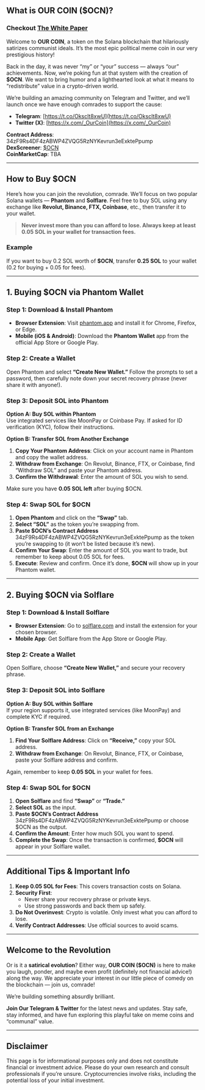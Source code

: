 ## **What is OUR COIN (\$OCN)?**

### Checkout [The White Paper](https://github.com/ourshell/Our-Coin/blob/main/White-Paper.md)

Welcome to **OUR COIN**, a token on the Solana blockchain that hilariously satirizes communist ideals. It’s the most epic political meme coin in our very prestigious history!

Back in the day, it was never “my” or “your” success — always “our” achievements. Now, we’re poking fun at that system with the creation of **\$OCN**. We want to bring humor and a lighthearted look at what it means to “redistribute” value in a crypto-driven world.

We’re building an amazing community on Telegram and Twitter, and we’ll launch once we have enough comrades to support the cause:

- **Telegram**: [https://t.co/Oksclt8xwU](https://t.co/Oksclt8xwU)  
- **Twitter (X)**: [https://x.com/_OurCoin](https://x.com/_OurCoin)

**Contract Address**: 34zF9Rs4DF4zABWP4ZVQG5RzNYKevrun3eExktePpump  
**DexScreener**: [$OCN](https://dexscreener.com/solana/3pqrfoy5okgjzj3m78ztx9e9mmpuvtcz3czxwbaptbvr)  
**CoinMarketCap**: TBA  

---

## **How to Buy \$OCN**
Here’s how you can join the revolution, comrade. We’ll focus on two popular Solana wallets — **Phantom** and **Solflare**. Feel free to buy SOL using any exchange like **Revolut, Binance, FTX, Coinbase**, etc., then transfer it to your wallet.

> **Never invest more than you can afford to lose. Always keep at least 0.05 SOL in your wallet for transaction fees.**

### **Example**  
If you want to buy 0.2 SOL worth of **\$OCN**, transfer **0.25 SOL** to your wallet (0.2 for buying + 0.05 for fees).  

---

## **1. Buying \$OCN via Phantom Wallet**

### **Step 1: Download & Install Phantom**
- **Browser Extension**: Visit [phantom.app](https://phantom.app/) and install it for Chrome, Firefox, or Edge.  
- **Mobile (iOS & Android)**: Download the **Phantom Wallet** app from the official App Store or Google Play.

### **Step 2: Create a Wallet**
Open Phantom and select **“Create New Wallet.”** Follow the prompts to set a password, then carefully note down your secret recovery phrase (never share it with anyone!).

### **Step 3: Deposit SOL into Phantom**  
**Option A: Buy SOL within Phantom**  
Use integrated services like MoonPay or Coinbase Pay. If asked for ID verification (KYC), follow their instructions.

**Option B: Transfer SOL from Another Exchange**  
1. **Copy Your Phantom Address**: Click on your account name in Phantom and copy the wallet address.  
2. **Withdraw from Exchange**: On Revolut, Binance, FTX, or Coinbase, find “Withdraw SOL” and paste your Phantom address.  
3. **Confirm the Withdrawal**: Enter the amount of SOL you wish to send.

Make sure you have **0.05 SOL left** after buying \$OCN.

### **Step 4: Swap SOL for \$OCN**  
1. **Open Phantom** and click on the **“Swap”** tab.  
2. **Select “SOL”** as the token you’re swapping from.  
3. **Paste \$OCN’s Contract Address** 34zF9Rs4DF4zABWP4ZVQG5RzNYKevrun3eExktePpump as the token you’re swapping to (it won’t be listed because it’s new).  
4. **Confirm Your Swap**: Enter the amount of SOL you want to trade, but remember to keep about 0.05 SOL for fees.  
5. **Execute**: Review and confirm. Once it’s done, **\$OCN** will show up in your Phantom wallet.

---

## **2. Buying \$OCN via Solflare**

### **Step 1: Download & Install Solflare**  
- **Browser Extension**: Go to [solflare.com](https://solflare.com/) and install the extension for your chosen browser.  
- **Mobile App**: Get Solflare from the App Store or Google Play.

### **Step 2: Create a Wallet**  
Open Solflare, choose **“Create New Wallet,”** and secure your recovery phrase.

### **Step 3: Deposit SOL into Solflare**  
**Option A: Buy SOL within Solflare**  
If your region supports it, use integrated services (like MoonPay) and complete KYC if required.

**Option B: Transfer SOL from an Exchange**  
1. **Find Your Solflare Address**: Click on **“Receive,”** copy your SOL address.  
2. **Withdraw from Exchange**: On Revolut, Binance, FTX, or Coinbase, paste your Solflare address and confirm.

Again, remember to keep **0.05 SOL** in your wallet for fees.

### **Step 4: Swap SOL for \$OCN**  
1. **Open Solflare** and find **“Swap”** or **“Trade.”**  
2. **Select SOL** as the input.  
3. **Paste \$OCN’s Contract Address** 34zF9Rs4DF4zABWP4ZVQG5RzNYKevrun3eExktePpump or choose \$OCN as the output.  
4. **Confirm the Amount**: Enter how much SOL you want to spend.  
5. **Complete the Swap**: Once the transaction is confirmed, **\$OCN** will appear in your Solflare wallet.

---

## **Additional Tips & Important Info**
1. **Keep 0.05 SOL for Fees**: This covers transaction costs on Solana.  
2. **Security First**:  
   - Never share your recovery phrase or private keys.  
   - Use strong passwords and back them up safely.  
3. **Do Not Overinvest**: Crypto is volatile. Only invest what you can afford to lose.  
4. **Verify Contract Addresses**: Use official sources to avoid scams.

---

## **Welcome to the Revolution**
Or is it a **satirical evolution**? Either way, **OUR COIN (\$OCN)** is here to make you laugh, ponder, and maybe even profit (definitely not financial advice!) along the way. We appreciate your interest in our little piece of comedy on the blockchain — join us, comrade!

We’re building something absurdly brilliant.

**Join Our Telegram & Twitter** for the latest news and updates. Stay safe, stay informed, and have fun exploring this playful take on meme coins and “communal” value.

---

## **Disclaimer**
This page is for informational purposes only and does not constitute financial or investment advice. Please do your own research and consult professionals if you’re unsure. Cryptocurrencies involve risks, including the potential loss of your initial investment.
